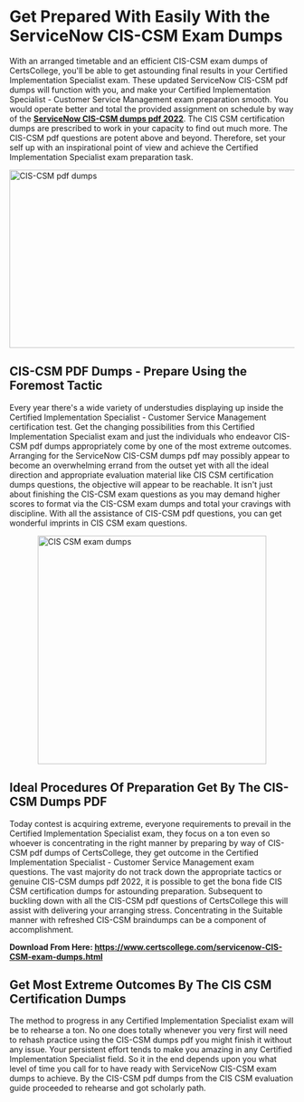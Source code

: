 <h1><strong>Get Prepared With Easily With the ServiceNow CIS-CSM Exam Dumps&nbsp;</strong></h1>
<p><span style="font-weight: 400;">With an arranged timetable and an efficient  CIS-CSM exam dumps of CertsCollege, you'll be able to get astounding final results in your Certified Implementation Specialist exam. These updated ServiceNow CIS-CSM pdf dumps will function with you, and make your Certified Implementation Specialist - Customer Service Management exam preparation smooth. You would operate better and total the provided assignment on schedule by way of the <strong><a href="https://www.certscollege.com/servicenow-CIS-CSM-exam-dumps.html">ServiceNow CIS-CSM dumps pdf 2022</a></strong>. The CIS CSM certification dumps are prescribed to work in your capacity to find out much more. The  CIS-CSM pdf questions are potent above and beyond. Therefore, set your self up with an inspirational point of view and achieve the Certified Implementation Specialist exam preparation task.&nbsp;</span></p>
<p><span style="font-weight: 400;"><img style="display: block; margin-left: auto; margin-right: auto;" src="https://i.ibb.co/CPDK3ps/Yellow-and-Blue-Initiative-Blog-Banner.png" alt="CIS-CSM pdf dumps" width="559" height="315" /></span></p>
<h2><strong>CIS-CSM PDF Dumps - Prepare Using the Foremost Tactic</strong></h2>
<p><span style="font-weight: 400;">Every year there's a wide variety of understudies displaying up inside the Certified Implementation Specialist - Customer Service Management certification test. Get the changing possibilities from this Certified Implementation Specialist exam and just the individuals who endeavor CIS-CSM pdf dumps appropriately come by one of the most extreme outcomes. Arranging for the ServiceNow CIS-CSM dumps pdf may possibly appear to become an overwhelming errand from the outset yet with all the ideal direction and appropriate evaluation material like CIS CSM certification dumps questions, the objective will appear to be reachable. It isn't just about finishing the CIS-CSM exam questions as you may demand higher scores to format via the CIS-CSM exam dumps and total your cravings with discipline. With all the assistance of CIS-CSM pdf questions, you can get wonderful imprints in CIS CSM exam questions.</span></p>
<p><span style="font-weight: 400;"><a href="https://tinyurl.com/y6kughla"><img style="display: block; margin-left: auto; margin-right: auto;" src="https://i.ibb.co/9tMrhdY/Teacher-Appreciation-Invitation.png" alt="CIS CSM exam dumps " width="404" height="404" /></a></span></p>
<h2><strong>Ideal Procedures Of Preparation Get By The CIS-CSM Dumps PDF</strong></h2>
<p><span style="font-weight: 400;">Today contest is acquiring extreme, everyone requirements to prevail in the Certified Implementation Specialist exam, they focus on a ton even so whoever is concentrating in the right manner by preparing by way of CIS-CSM pdf dumps of CertsCollege, they get outcome in the Certified Implementation Specialist - Customer Service Management exam questions. The vast majority do not track down the appropriate tactics or genuine CIS-CSM dumps pdf 2022, it is possible to get the bona fide CIS CSM certification dumps for astounding preparation. Subsequent to buckling down with all the  CIS-CSM pdf questions of CertsCollege this will assist with delivering your arranging stress. Concentrating in the Suitable manner with refreshed CIS-CSM braindumps can be a component of accomplishment.</span></p>
<p><span style="font-weight: 400;"><strong>Download From Here: <a href="https://www.certscollege.com/servicenow-CIS-CSM-exam-dumps.html">https://www.certscollege.com/servicenow-CIS-CSM-exam-dumps.html</a></strong></span></p>
<h2><strong>Get Most Extreme Outcomes By The CIS CSM Certification Dumps</strong></h2>
<p><span style="font-weight: 400;">The method to progress in any Certified Implementation Specialist exam will be to rehearse a ton. No one does totally whenever you very first will need to rehash practice using the CIS-CSM dumps pdf you might finish it without any issue. Your persistent effort tends to make you amazing in any Certified Implementation Specialist field. So it in the end depends upon you what level of time you call for to have ready with ServiceNow CIS-CSM exam dumps to achieve. By the CIS-CSM pdf dumps from the CIS CSM evaluation guide proceeded to rehearse and got scholarly path.</span></p>
